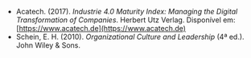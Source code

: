 - Acatech. (2017). *Industrie 4.0 Maturity Index: Managing the Digital Transformation of Companies*. Herbert Utz Verlag. Disponível em: [https://www.acatech.de](https://www.acatech.de)
- Schein, E. H. (2010). *Organizational Culture and Leadership* (4ª ed.). John Wiley & Sons.
